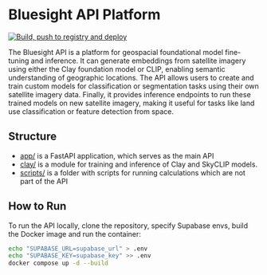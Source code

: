# Bluesight API Platform

[![Build, push to registry and deploy](https://github.com/bluesightai/clay/actions/workflows/build-and-deploy.yml/badge.svg)](https://github.com/bluesightai/clay/actions/workflows/build-and-deploy.yml)

The Bluesight API is a platform for geospacial foundational model fine-tuning and inference. It can generate embeddings from satellite imagery using either the Clay foundation model or CLIP, enabling semantic understanding of geographic locations. The API allows users to create and train custom models for classification or segmentation tasks using their own satellite imagery data. Finally, it provides inference endpoints to run these trained models on new satellite imagery, making it useful for tasks like land use classification or feature detection from space.

## Structure

- [app/](app/) is a FastAPI application, which serves as the main API
- [clay/](clay/) is a module for training and inference of Clay and SkyCLIP models.
- [scripts/](scripts/) is a folder with scripts for running calculations which are not part of the API

## How to Run

To run the API locally, clone the repository, specify Supabase envs, build the Docker image and run the container:

```bash
echo "SUPABASE_URL=supabase_url" > .env
echo "SUPABASE_KEY=supabase_key" >> .env
docker compose up -d --build
```

<!---

## ToDo

- Run inference using files
- Make everything except `pixels` optional on inference API
- Try [BackgroundTasks](https://fastapi.tiangolo.com/tutorial/background-tasks/) instead of `asyncio.create_task` in training job creation
  - Be careful, logging might break it (or it may break itself)
- If update crud schema contains several optional fields and only one is set, the rest are set to null in the update in the database
- Files are loaded fully to RAM on server on upload (is it? debug)
- Move fine-tunings to `clay` module
- Add auth and RLS to database
- Calculate means and stds on train, save and use on inference
- Move `pytorch` to separate poetry group
- Maybe specify PID in logging messages
- Docs
  - Finish `/embeddings` and `/models` docs
  - Return link to an object in the response schema like in [OpenAI API](https://platform.openai.com/docs/api-reference/fine-tuning/create)
  - Return `null` values for key observability ([FastAPI issue](https://github.com/fastapi/fastapi/pull/3770))

  -->
